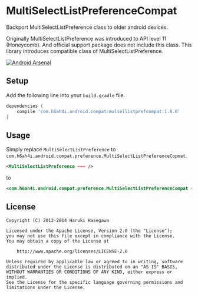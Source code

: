 MultiSelectListPreferenceCompat
====================

Backport MultiSelectListPreference class to older android devices.

Originally MultiSelectListPreference was introduced to API level 11 (Honeycomb).
And official support package does not include this class.
This library introduces compatible class of MultiSelectListPreference.

[![Android Arsenal](https://img.shields.io/badge/Android%20Arsenal-MultiSelectListPreferenceCompat-brightgreen.svg?style=flat)](https://android-arsenal.com/details/1/1435)


Setup
---

Add the following line into your `build.gradle` file.

```groovy
dependencies {
    compile 'com.h6ah4i.android.compat:mulsellistprefcompat:1.0.0'
}
```


Usage
---

Simply replace `MultiSelectListPreference` to `com.h6ah4i.android.compat.preference.MultiSelectListPreferenceCopmat`.

```xml
<MultiSelectListPreference ~~~ />
```

to

```xml
<com.h6ah4i.android.compat.preference.MultiSelectListPreferenceCompat ~~~ />
```


License
---

    Copyright (C) 2012-2014 Haruki Hasegawa

    Licensed under the Apache License, Version 2.0 (the "License");
    you may not use this file except in compliance with the License.
    You may obtain a copy of the License at

        http://www.apache.org/licenses/LICENSE-2.0

    Unless required by applicable law or agreed to in writing, software
    distributed under the License is distributed on an "AS IS" BASIS,
    WITHOUT WARRANTIES OR CONDITIONS OF ANY KIND, either express or implied.
    See the License for the specific language governing permissions and
    limitations under the License.
